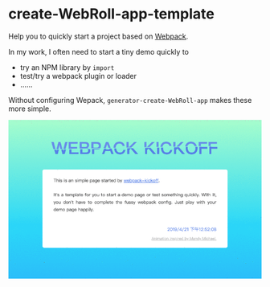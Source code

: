 # create-WebRoll-app-template

Help you to quickly start a project based on [Webpack](https://webpack.js.org/).

In my work, I often need to start a tiny demo quickly to

- try an NPM library by `import`
- test/try a webpack plugin or loader
- ……

Without configuring Wepack, `generator-create-WebRoll-app` makes these more simple.

![](./assets/page.gif)
